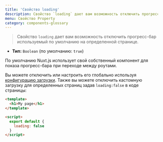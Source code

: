 ```yaml
---
title: 'Свойство loading'
description: Свойство `loading` дает вам возможность отключить прогресс-бар используемый по умолчанию на определенной странице.
menu: Свойство Property
category: components-glossary
---
```


> Свойство `loading` дает вам возможность отключить прогресс-бар используемый по умолчанию на определенной странице.

- **Тип:** `Boolean` (по умолчанию: `true`)

По умолчанию Nuxt.js использует свой собственный компонент для показа прогресс-бара при переходе между роутами.

Вы можете отключить или настроить его глобально используя [конфигурацию загрузки](/docs/2.x/configuration-glossary/configuration-loading). Также вы можете отключить кастомную загрузку для определенных страниц задав `loading:false` в коде страницы:

```html
<template>
  <h1>My page</h1>
</template>

<script>
  export default {
    loading: false
  }
</script>
```
